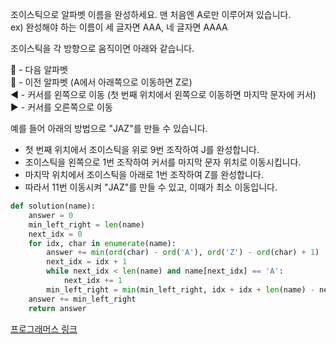 조이스틱으로 알파벳 이름을 완성하세요. 맨 처음엔 A로만 이루어져 있습니다.  
ex) 완성해야 하는 이름이 세 글자면 AAA, 네 글자면 AAAA  

조이스틱을 각 방향으로 움직이면 아래와 같습니다.  

:arrow_up_small: - 다음 알파벳  
:arrow_down_small: - 이전 알파벳 (A에서 아래쪽으로 이동하면 Z로)  
:arrow_backward: - 커서를 왼쪽으로 이동 (첫 번째 위치에서 왼쪽으로 이동하면 마지막 문자에 커서)  
:arrow_forward: - 커서를 오른쪽으로 이동  

예를 들어 아래의 방법으로 "JAZ"를 만들 수 있습니다.  

  * 첫 번째 위치에서 조이스틱을 위로 9번 조작하여 J를 완성합니다.
  * 조이스틱을 왼쪽으로 1번 조작하여 커서를 마지막 문자 위치로 이동시킵니다.
  * 마지막 위치에서 조이스틱을 아래로 1번 조작하여 Z를 완성합니다.
  * 따라서 11번 이동시켜 "JAZ"를 만들 수 있고, 이때가 최소 이동입니다.
```python
def solution(name):
    answer = 0
    min_left_right = len(name) 
    next_idx = 0
    for idx, char in enumerate(name):
        answer += min(ord(char) - ord('A'), ord('Z') - ord(char) + 1)
        next_idx = idx + 1
        while next_idx < len(name) and name[next_idx] == 'A':
            next_idx += 1 
        min_left_right = min(min_left_right, idx + idx + len(name) - next_idx)
    answer += min_left_right
    return answer
```

[프로그래머스 링크](https://programmers.co.kr/learn/courses/30/lessons/42860?language=python3)
